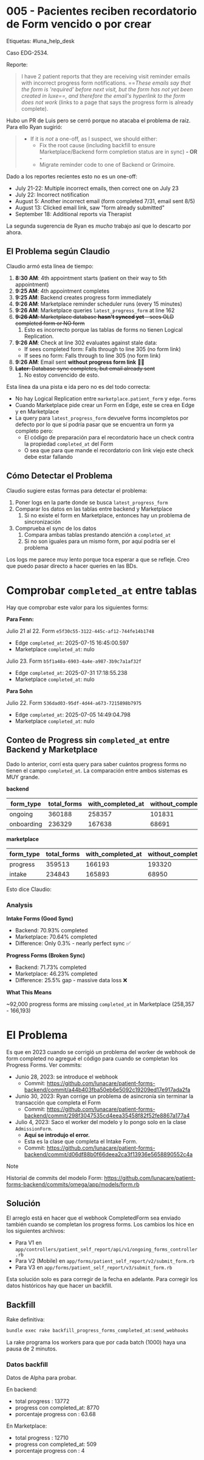 # 005 - Pacientes reciben recordatorio de Form vencido o por crear

Etiquetas: #luna_help_desk 

Caso EDG-2534.

Reporte:
> I have 2 patient reports that they are receiving visit reminder emails with incorrect progress form notifications. ==_These emails say that the form is 'required' before next visit, but the form has not yet been created in luxe==, and therefore the email's hyperlink to the form does not work_ (links to a page that says the progress form is already complete).

Hubo un PR de Luis pero se cerró porque no atacaba el problema de raíz. Para ello Ryan sugirió:

> - If it is _not_ a one-off, as I suspect, we should either:
> 	- Fix the root cause (including backfill to ensure Marketplace/Backend form completion status are in sync) **- OR -**
> 	- Migrate reminder code to one of Backend or Grimoire.

Dado a los reportes recientes esto no es un one-off:
- July 21-22: Multiple incorrect emails, then correct one on July 23
- July 22: Incorrect notification
- August 5: Another incorrect email (form completed 7/31, email sent 8/5)
- August 13: Clicked email link, saw "form already submitted"
- September 18: Additional reports via Therapist

La segunda sugerencia de Ryan es _mucho_ trabajo así que lo descarto por ahora.

## El Problema según Claudio

Claudio armó esta línea de tiempo:

1. **8:30 AM**: 4th appointment starts (patient on their way to 5th appointment)
2. **9:25 AM**: 4th appointment completes
3. **9:25 AM**: Backend creates progress form immediately
4. **9:26 AM**: Marketplace reminder scheduler runs (every 15 minutes)
5. **9:26 AM**: Marketplace queries `latest_progress_form` at line 162
6. ~~**9:26 AM**: Marketplace database **hasn't synced yet** - sees OLD completed form or NO form~~
	1. Esto es incorrecto porque las tablas de forms no tienen Logical Replication.
7. **9:26 AM**: Check at line 302 evaluates against stale data:
   - If sees completed form: Falls through to line 305 (no form link)
   - If sees no form: Falls through to line 305 (no form link)
8. **9:26 AM**: Email sent **without progress form link** 📧❌
9. ~~**Later**: Database sync completes, but email already sent~~
	1. No estoy convencido de esto.

Esta línea da una pista e ida pero no es del todo correcta:

- No hay Logical Replication entre `marketplace.patient_form` y `edge.forms`
- Cuando Marketplace pide crear un Form en Edge, este se crea en Edge y en Marketplace
- La query para `latest_progress_form` devuelve forms incompletos por defecto por lo que sí podría pasar que se encuentra un form ya completo pero:
	- El código de preparación para el recordatorio hace un check contra la propiedad `completed_at` del Form
	- O sea que para que mande el recordatorio con link viejo este check debe estar fallando

## Cómo Detectar el Problema

Claudio sugiere estas formas para detectar el problema:

1. Poner logs en la parte donde se busca `latest_progress_form`
2. Comparar los datos en las tablas entre backend y Marketplace
	1. Si no existe el form en Marketplace, entonces hay un problema de sincronización
3. Comprueba el sync de los datos
	1. Compara ambas tablas prestando atención a `completed_at`
	2. Si no son iguales para un mismo form, por aquí podría ser el problema


Los logs me parece muy lento porque toca esperar a que se refleje. Creo que puedo pasar directo a hacer queries en las BDs.

# Comprobar `completed_at` entre tablas

Hay que comprobar este valor para los siguientes forms:

**Para Fenn:**

Julio 21 al 22. Form `e5f30c55-3122-445c-af12-744fe14b1748`

- Edge `completed_at`: 2025-07-15 16:45:00.597
- Marketplace `completed_at`: nulo

Julio 23. Form `b5f1a48a-6903-4a4e-a987-3b9c7a1af32f`

- Edge `completed_at`: 2025-07-31 17:18:55.238
- Marketplace `completed_at`: nulo

**Para Sohn**

Julio 22. Form `536dad03-95df-4d44-a673-7215898b7975`

- Edge `completed_at`: 2025-07-05 14:49:04.798
- Marketplace `completed_at`: nulo

## Conteo de Progress sin `completed_at` entre Backend y Marketplace

Dado lo anterior, corrí esta query para saber cuántos progress forms no tienen el campo `completed_at`. La comparación entre ambos sistemas es MUY grande.

**backend**

|form_type|total_forms|with_completed_at|without_completed_at|percent_complete|
|---------|-----------|-----------------|--------------------|----------------|
|ongoing|360188|258357|101831|71.73|
|onboarding|236329|167638|68691|70.93|

**marketplace**

|form_type|total_forms|with_completed_at|without_completed_at|percent_complete|
|---------|-----------|-----------------|--------------------|----------------|
|progress|359513|166193|193320|46.23|
|intake|234843|165893|68950|70.64|

Esto dice Claudio:

### Analysis

**Intake Forms (Good Sync)**

- Backend: 70.93% completed
- Marketplace: 70.64% completed
- Difference: Only 0.3% - nearly perfect sync ✅

**Progress Forms (Broken Sync)**

- Backend: 71.73% completed
- Marketplace: 46.23% completed
- Difference: 25.5% gap - massive data loss ❌

**What This Means**

~92,000 progress forms are missing `completed_at` in Marketplace (258,357 - 166,193)

# El Problema

Es que en 2023 cuando se corrigió un problema del worker de webhook de form completed no agregué el código para cuando se completan los Progress Forms. Ver commits:

- Junio 28, 2023: se introduce el webhook
	- Commit: https://github.com/lunacare/patient-forms-backend/commit/a44b403fba50eb6e5092c19209ed17e917ada2fa
- Junio 30, 2023: Ryan corrige un problema de asincronía sin terminar la transacción que completa el Form
	- Commit: https://github.com/lunacare/patient-forms-backend/commit/298f3047535cd4eea35458f82f52fe8867a177a4
- Julio 4, 2023: Saco el worker del modelo y lo pongo solo en la clase `AdmissionForm`.
	- **Aquí se introdujo el error.**
	- Esta es la clase que completa el Intake Form.
	- Commit: https://github.com/lunacare/patient-forms-backend/commit/d06df88b0f66deea2ca3f13936e5658890552c4a

> [!Note]
> Historial de commits del modelo Form: https://github.com/lunacare/patient-forms-backend/commits/omega/app/models/form.rb

## Solución

El arreglo está en hacer que el webhook CompletedForm sea enviado también cuando se completan los progress forms. Los cambios los hice en los siguientes archivos:

- Para V1 en `app/controllers/patient_self_report/api/v1/ongoing_forms_controller.rb`
- Para V2 (Mobile) en `app/forms/patient_self_report/v2/submit_form.rb`
- Para V3 en `app/forms/patient_self_report/v3/submit_form.rb`

Esta solución solo es para corregir de la fecha en adelante. Para corregir los datos históricos hay que hacer un backfill.

## Backfill

Rake definitiva:
```bash
bundle exec rake backfill_progress_forms_completed_at:send_webhooks
```

La rake programa los workers para que por cada batch (1000) haya una pausa de 2 minutos.

### Datos backfill

Datos de Alpha para probar.

En backend:
- total progress : 13772
- progress con completed_at: 8770
- porcentaje progress con : 63.68

En Marketplace:
- total progress : 12710
- progress con completed_at: 509
- porcentaje progress con : 4